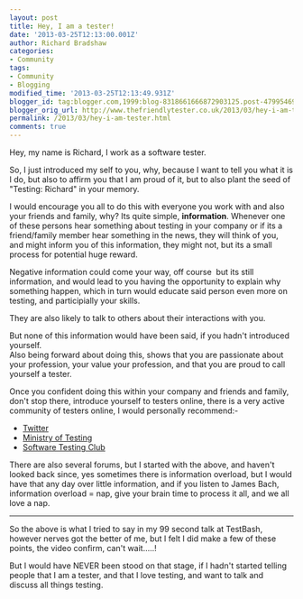 ```yaml
---
layout: post
title: Hey, I am a tester!
date: '2013-03-25T12:13:00.001Z'
author: Richard Bradshaw
categories:
- Community
tags:
- Community
- Blogging
modified_time: '2013-03-25T12:13:49.931Z'
blogger_id: tag:blogger.com,1999:blog-8318661666872903125.post-4799546917306732814
blogger_orig_url: http://www.thefriendlytester.co.uk/2013/03/hey-i-am-tester.html
permalink: /2013/03/hey-i-am-tester.html
comments: true
---
```


Hey, my name is Richard, I work as a software tester.  

So, I just introduced my self to you, why, because I want to tell you what it is I do, but also to affirm you that I am proud of it, but to also plant the seed of "Testing: Richard" in your memory.  

I would encourage you all to do this with everyone you work with and also your friends and family, why? Its quite simple, **information**. Whenever one of these persons hear something about testing in your company or if its a friend/family member hear something in the news, they will think of you, and might inform you of this information, they might not, but its a small process for potential huge reward.  

Negative information could come your way, off course  but its still information, and would lead to you having the opportunity to explain why something happen, which in turn would educate said person even more on testing, and participially your skills.  

They are also likely to talk to others about their interactions with you.  

But none of this information would have been said, if you hadn't introduced yourself.  
Also being forward about doing this, shows that you are passionate about your profession, your value your profession, and that you are proud to call yourself a tester.  

Once you confident doing this within your company and friends and family, don't stop there, introduce yourself to testers online, there is a very active community of testers online, I would personally recommend:-  

*   [Twitter](https://twitter.com/FriendlyTester)
*   [Ministry of Testing](http://www.ministryoftesting.com/)
*   [Software Testing Club](http://www.softwaretestingclub.com/)

There are also several forums, but I started with the above, and haven't looked back since, yes sometimes there is information overload, but I would have that any day over little information, and if you listen to James Bach, information overload = nap, give your brain time to process it all, and we all love a nap.

***

So the above is what I tried to say in my 99 second talk at TestBash, however nerves got the better of me, but I felt I did make a few of these points, the video confirm, can't wait.....!

But I would have NEVER been stood on that stage, if I hadn't started telling people that I am a tester, and that I love testing, and want to talk and discuss all things testing.